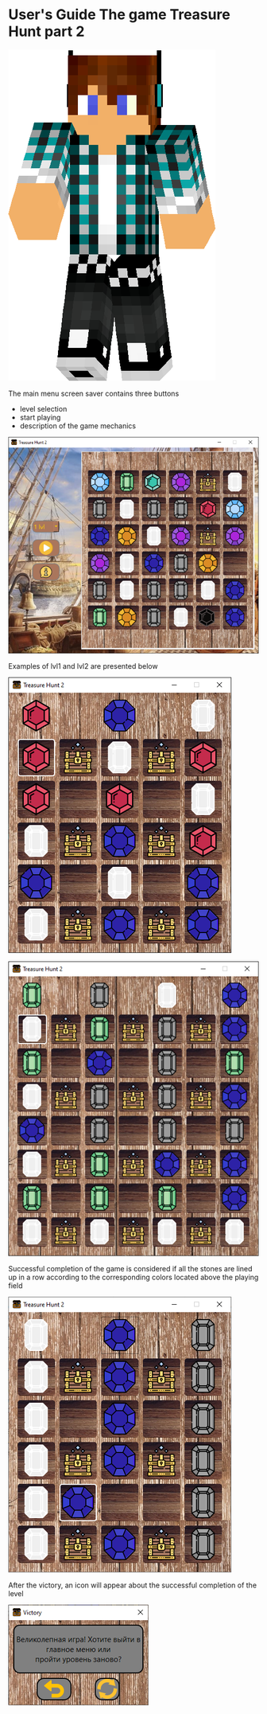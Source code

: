 # User's Guide The game Treasure Hunt part 2
![Image](https://github.com/BlackwoodPeregrin/TreasureHunt-2.0/raw/develop/img/image.png)

The main menu screen saver contains three buttons
- level selection
- start playing
- description of the game mechanics

![Image](https://github.com/BlackwoodPeregrin/TreasureHunt-2.0/raw/develop/img/main_manu.png)

Examples of lvl1 and lvl2 are presented below

![Image](https://github.com/BlackwoodPeregrin/TreasureHunt-2.0/raw/develop/img/1lvl.png)

![Image](https://github.com/BlackwoodPeregrin/TreasureHunt-2.0/raw/develop/img/2lvl.png)

Successful completion of the game is considered if all the stones are lined up in a row according to the corresponding colors located above the playing field

![Image](https://github.com/BlackwoodPeregrin/TreasureHunt-2.0/raw/develop/img/logic_game.png)

After the victory, an icon will appear about the successful completion of the level

![Image](https://github.com/BlackwoodPeregrin/TreasureHunt-2.0/raw/develop/img/finish.png)
